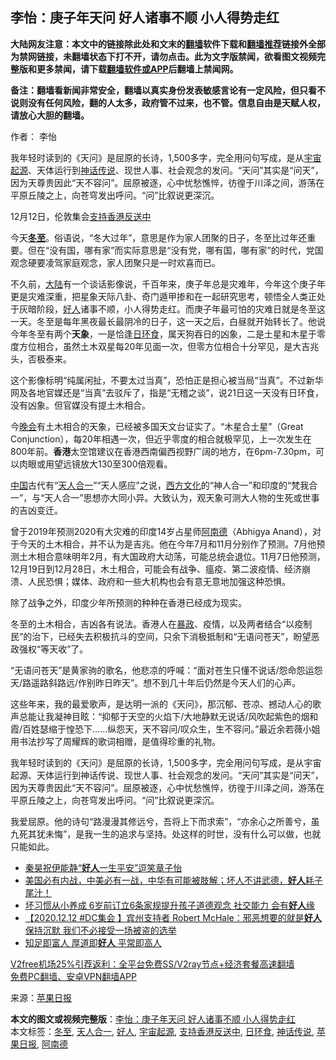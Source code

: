  <h2>李怡：庚子年天问 好人诸事不顺 小人得势走红</h2> <p class="notice"><b>大陆网友注意：本文中的链接除此处和文末的<a href="https://github.com/bannedbook/fanqiang" >翻墙</a>软件下载和<a href="https://github.com/killgcd/justmysocks/blob/master/README.md">翻墙推荐</a>链接外全部为禁网链接，未翻墙状态下打不开，请勿点击。此为文字版禁闻，欲看图文视频完整版和更多禁闻，请下载<a href="https://github.com/bannedbook/fanqiang">翻墙软件或APP</a>后翻墙上禁闻网。</p><p>备注：翻墙看新闻非常安全，翻墙以真实身份发表敏感言论有一定风险，但只看不说则没有任何风险，翻的人太多，政府管不过来，也不管。信息自由是天赋人权，请放心大胆的翻墙。</b></p>  <div class="entry"> <p>作者： 李怡</p> <p id="summary">我年轻时读到的《天问》是屈原的长诗，1,500多字，完全用问句写成，是从<a href="https://www.bannedbook.org/bnews/tag/%e5%ae%87%e5%ae%99%e8%b5%b7%e6%ba%90/" class="st_tag internal_tag" rel="tag" title="标签 宇宙起源 下的日志">宇宙起源</a>、天体运行到<a href="https://www.bannedbook.org/bnews/tag/%E7%A5%9E%E8%AF%9D%E4%BC%A0%E8%AF%B4/" class="st_tag internal_tag" rel="tag" title="标签 神话传说 下的日志">神话传说</a>、现世人事、社会观念的发问。“天问”其实是“问天”，因为天尊贵因此“天不容问”。屈原被逐，心中忧愁憔悴，彷徨于川泽之间，游荡在平原丘陵之上，向苍穹发出呼问。“问”比叙说更深沉。</p> <p id="conimg">12月12日，伦敦集会<a href="https://www.bannedbook.org/bnews/tag/%E6%94%AF%E6%8C%81%E9%A6%99%E6%B8%AF%E5%8F%8D%E9%80%81%E4%B8%AD/" class="st_tag internal_tag" rel="tag" title="标签 支持香港反送中 下的日志">支持香港反送中</a></p> <p>今天<strong><a href="https://www.bannedbook.org/bnews/tag/%E5%86%AC%E8%87%B3/" class="st_tag internal_tag" rel="tag" title="标签 冬至 下的日志">冬至</a></strong>。俗语说，“冬大过年”，意思是作为家人团聚的日子，冬至比过年还重要。但在“没有国，哪有家”而实际意思是“没有党，哪有国，哪有家”的时代，党国观念硬要凌驾家庭观念，家人团聚只是一时欢喜而已。</p>  <p>不久前，<span class='wp_keywordlink_affiliate'><a href="https://www.bannedbook.org/" title="大陆" target="_blank">大陆</a></span>有一个谈话影像说，千百年来，庚子年总是灾难年，今年这个庚子年更是灾难深重，把星象天际八卦、奇门遁甲掺和在一起研究思考，顿悟全人类正处于灰暗阶段，<a href="https://www.bannedbook.org/bnews/tag/%E5%A5%BD%E4%BA%BA/" class="st_tag internal_tag" rel="tag" title="标签 好人 下的日志">好人</a>诸事不顺，小人得势走红。而庚子年最可怕的灾难日就是冬至这一天。冬至是每年黑夜最长最阴冷的日子，这一天之后，白昼就开始转长了。他说今年冬至有两个<strong>天象</strong>，一是恰逢<a href="https://www.bannedbook.org/bnews/tag/%E6%97%A5%E7%8E%AF%E9%A3%9F/" class="st_tag internal_tag" rel="tag" title="标签 日环食 下的日志">日环食</a>，属天狗吞日的凶象，二是土星和木星于零度方位相合，虽然土木双星每20年见面一次，但零方位相合十分罕见，是大吉兆头，否极泰来。</p> <p>这个影像标明“纯属闲扯，不要太过当真”，恐怕正是担心被当局“当真”。不过新华网及各地官媒还是“当真”去驳斥了，指是“无稽之谈”，说21日这一天没有日环食，没有凶象。但官媒没有提土木相合。</p> <p>今<span class='wp_keywordlink_affiliate'><a href="https://zh-cn.shenyunperformingarts.org/" title="晚会" target="_blank">晚会</a></span>有土木相合的天象，已经被多国天文台证实了。“木星合土星”（Great Conjunction），每20年相遇一次，但近乎零度的相合就极罕见，上一次发生在800年前。<strong>香港</strong>太空馆建议在香港西南偏西视野广阔的地方，在6pm-7.30pm，可以肉眼或用望远镜放大130至300倍观看。</p> <p><span class='wp_keywordlink_affiliate'><a href="https://www.bannedbook.org/" title="中国" target="_blank">中国</a></span>古代有“<a href="https://www.bannedbook.org/bnews/tag/%E5%A4%A9%E4%BA%BA%E5%90%88%E4%B8%80/" class="st_tag internal_tag" rel="tag" title="标签 天人合一 下的日志">天人合一</a>”“天人感应”之说，<span class='wp_keywordlink'><a href="https://www.bannedbook.org/forum3/topic47.html" title="西方传统文化汇编" target="_blank">西方文化</a></span>的“神人合一”和印度的“梵我合一”，与“天人合一”思想亦大同小异。大致认为，观天象可测大人物的生死或世事的吉凶变迁。</p>  <p>曾于2019年预测2020有大灾难的印度14岁占星师<a href="https://www.bannedbook.org/bnews/tag/%E9%98%BF%E5%8D%97%E5%BE%B7/" class="st_tag internal_tag" rel="tag" title="标签 阿南德 下的日志">阿南德</a>（Abhigya Anand），对于今天的土木相合，并不认为是吉兆。他在今年7月和11月分别作了预测。7月他预测土木相合意味明年2月，有大国政府大动荡，可能总统会退位。11月7日他预测，12月19日到12月28日，木土相合，可能会有战争、瘟疫、第二波疫情、经济崩溃、人民恐惧；媒体、政府和一些大机构也会有意无意地加强这种恐惧。</p> <p>除了战争之外，印度少年所预测的种种在香港已经成为现实。</p> <p>冬至的土木相合，吉凶各有说法。香港人在<span class='wp_keywordlink'><a href="https://www.bannedbook.org/forum11/topic276.html" title="禁片：评中国共产党的暴政" target="_blank">暴政</a></span>、疫情，以及两者结合“以疫制民”的治下，已经失去积极抗斗的空间，只余下消极抵制和“无语问苍天”，盼望恶政强权“等天收”了。</p> <p>“无语问苍天”是黄家驹的歌名，他悲凉的呼喊：“面对苍生只懂不说话/怨命怨运怨天/路遥路斜路远/作别昨日昨天”。想不到几十年后仍然是今天人们的心声。</p>  <p>这些年来，我的最爱歌声，是达明一派的《天问》，那沉郁、苍凉、撼动人心的歌声总能让我凝神目眩：“抑郁于天空的火焰下/大地静默无说话/风吹起紫色的烟和霞/百姓瑟缩于惶恐下……纵怨天，天不容问/叹众生，生不容问。”最近余若薇小姐用书法抄写了周耀辉的歌词相赠，是值得珍重的礼物。</p> <p>我年轻时读到的《天问》是屈原的长诗，1,500多字，完全用问句写成，是从宇宙起源、天体运行到神话传说、现世人事、社会观念的发问。“天问”其实是“问天”，因为天尊贵因此“天不容问”。屈原被逐，心中忧愁憔悴，彷徨于川泽之间，游荡在平原丘陵之上，向苍穹发出呼问。“问”比叙说更深沉。</p> <p>我爱屈原。他的诗句“路漫漫其修远兮，吾将上下而求索”，“亦余心之所善兮，虽九死其犹未悔”，是我一生的追求与坚持。处这样的时世，没有什么可以做，也就只能如此。</p> <ul class='op-related-articles' title='相关阅读'> <li><a href='https://www.bannedbook.org/bnews/yule/20201220/1451255.html' target='_blank'>秦昊祝伊能静“<b>好人</b>一生平安”逗笑章子怡</a></li> <li><a href='https://www.bannedbook.org/bnews/bannedvideo/20201218/1450439.html' target='_blank'>美国必有内战，中美必有一战，中华有可能被肢解；坏人不讲武德，<b>好人</b>耗子尾汁！</a></li> <li><a href='https://www.bannedbook.org/bnews/lifebaike/20201216/1448666.html' target='_blank'>坏习惯从小养成 6岁前订立6条家规提升孩子道德观念 社交能力 会有<b>好人</b>缘</a></li> <li><a href='https://www.bannedbook.org/bnews/bannedvideo/20201215/1448033.html' target='_blank'>【2020.12.12 #DC集会 】宾州支持者 Robert McHale：邪恶想要的就是<b>好人</b>保持沉默 我们不必接受一场被盗的选举</a></li> <li><a href='https://www.bannedbook.org/bnews/funmedia/20201205/1442455.html' target='_blank'>知足即富人 厚道即<b>好人</b> 平常即高人</a></li> </ul> <p class="texttj"> <a href="https://www.bannedbook.org/forum23/topic22702.html" target="_blank">V2free机场25%引荐返利：全平台免费SS/V2ray节点+经济套餐高速翻墙</a><br/> <a href="https://github.com/bannedbook/fanqiang/wiki/%E7%A6%81%E9%97%BB%E7%BD%91%E5%AE%89%E5%8D%93%E7%BF%BB%E5%A2%99%E6%96%B0%E9%97%BBAPP" target="_blank">免费PC翻墙、安卓VPN翻墙APP</a></p><p> 来源：<a href="https://www.bannedbook.org/bnews/tag/%e8%8b%b9%e6%9e%9c%e6%97%a5%e6%8a%a5/" class="st_tag internal_tag" rel="tag" title="标签 苹果日报 下的日志">苹果日报</a> </p> <a name='sharetosocial'></a>       <div><b>本文的图文或视频完整版</b>：<a href='https://www.bannedbook.org/bnews/comments/20201222/1452696.html'>李怡：庚子年天问 好人诸事不顺 小人得势走红</a></div>  </div><!--END ENTRY--> <div class="postfooter"> <div>本文标签：<a href="https://www.bannedbook.org/bnews/tag/%E5%86%AC%E8%87%B3/" rel="tag">冬至</a>, <a href="https://www.bannedbook.org/bnews/tag/%E5%A4%A9%E4%BA%BA%E5%90%88%E4%B8%80/" rel="tag">天人合一</a>, <a href="https://www.bannedbook.org/bnews/tag/%E5%A5%BD%E4%BA%BA/" rel="tag">好人</a>, <a href="https://www.bannedbook.org/bnews/tag/%e5%ae%87%e5%ae%99%e8%b5%b7%e6%ba%90/" rel="tag">宇宙起源</a>, <a href="https://www.bannedbook.org/bnews/tag/%E6%94%AF%E6%8C%81%E9%A6%99%E6%B8%AF%E5%8F%8D%E9%80%81%E4%B8%AD/" rel="tag">支持香港反送中</a>, <a href="https://www.bannedbook.org/bnews/tag/%E6%97%A5%E7%8E%AF%E9%A3%9F/" rel="tag">日环食</a>, <a href="https://www.bannedbook.org/bnews/tag/%E7%A5%9E%E8%AF%9D%E4%BC%A0%E8%AF%B4/" rel="tag">神话传说</a>, <a href="https://www.bannedbook.org/bnews/tag/%e8%8b%b9%e6%9e%9c%e6%97%a5%e6%8a%a5/" rel="tag">苹果日报</a>, <a href="https://www.bannedbook.org/bnews/tag/%E9%98%BF%E5%8D%97%E5%BE%B7/" rel="tag">阿南德</a></div>  </div><!--END POSTFOOTER--> 